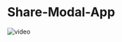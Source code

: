 # Share-Modal-App

![video](https://github.com/nikhil-x24/Share-Modal-App/assets/94430005/50836a52-de22-4437-820e-3413d3f75e51)
